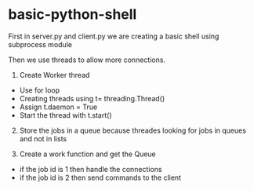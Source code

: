 # basic-python-shell
First in server.py and client.py we are creating a basic shell using subprocess module

Then we use threads to allow more connections.

1. Create Worker thread
- Use for loop
- Creating threads using t= threading.Thread()
- Assign t.daemon = True
- Start the thread with t.start()

2. Store the jobs in a queue because threades looking for jobs in queues and not in lists

3. Create a work function and get the Queue
- if the job id  is 1 then handle the connections
- if the job id  is 2 then send commands to the client
